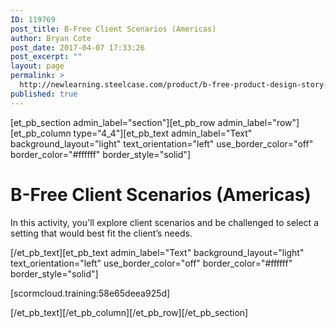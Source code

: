 ```yaml
---
ID: 119769
post_title: B-Free Client Scenarios (Americas)
author: Bryan Cote
post_date: 2017-04-07 17:33:26
post_excerpt: ""
layout: page
permalink: >
  http://newlearning.steelcase.com/product/b-free-product-design-story-nn-2-2/
published: true
---
```

[et_pb_section admin_label="section"][et_pb_row admin_label="row"][et_pb_column type="4_4"][et_pb_text admin_label="Text" background_layout="light" text_orientation="left" use_border_color="off" border_color="#ffffff" border_style="solid"]

<!--<a style="color: #666666;" href="http://newlearning.steelcase.com/product/b-free/">&lt; Back To Grid</a>-->
<h1>B-Free Client Scenarios (Americas)</h1>
In this activity, you'll explore client scenarios and be challenged to select a setting that would best fit the client’s needs.

[/et_pb_text][et_pb_text admin_label="Text" background_layout="light" text_orientation="left" use_border_color="off" border_color="#ffffff" border_style="solid"]

[scormcloud.training:58e65deea925d]

[/et_pb_text][/et_pb_column][/et_pb_row][/et_pb_section]